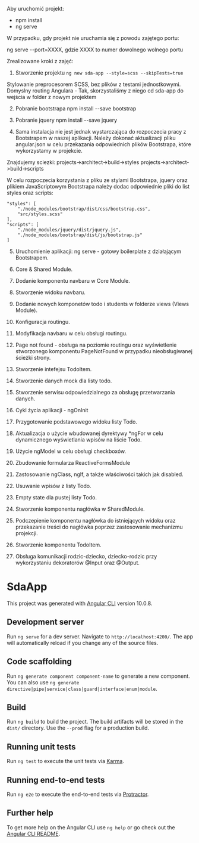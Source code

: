 Aby uruchomić projekt:
- npm install
- ng serve

W przypadku, gdy projekt nie uruchamia się z powodu zajętego portu:

ng serve --port=XXXX, gdzie XXXX to numer dowolnego wolnego portu


Zrealizowane kroki z zajęć:

1. Stworzenie projektu `ng new sda-app --style=scss --skipTests=true`

Stylowanie preprocesorem SCSS, bez plików z testami jednostkowymi.
Domyslny routing Angulara - Tak, skorzystaliśmy z niego
cd sda-app do wejścia w folder z nowym projektem

2. Pobranie bootstrapa
npm install --save bootstrap

3. Pobranie jquery
npm install --save jquery

4. Sama instalacja nie jest jednak wystarczająca do rozpoczecia pracy z Bootstrapem w naszej aplikacji.
Należy dokonać aktualizacji pliku angular.json w celu przekazania odpowiednich plików Bootstrapa, które
wykorzystamy w projekcie.

Znajdujemy sciezki:
projects->architect->build->styles
projects->architect->build->scripts

W celu rozpoczecia korzystania z pliku ze stylami Bootstrapa, jquery oraz plikiem JavaScriptowym Bootstrapa należy dodac odpowiednie pliki do list styles oraz scripts:

    "styles": [
        "./node_modules/bootstrap/dist/css/bootstrap.css",
        "src/styles.scss"
    ],
    "scripts": [
        "./node_modules/jquery/dist/jquery.js",
        "./node_modules/bootstrap/dist/js/bootstrap.js"
    ]
	
5. Uruchomienie aplikacji: ng serve - gotowy boilerplate z działającym Bootstrapem.

6. Core & Shared Module.

7. Dodanie komponentu navbaru w Core Module.

8. Stworzenie widoku navbaru.

9. Dodanie nowych komponetów todo i students w folderze views (Views Module).

10. Konfiguracja routingu.

11. Modyfikacja navbaru w celu obsługi routingu.

12. Page not found - obsługa na poziomie routingu oraz wyświetlenie stworzonego komponentu PageNotFound w przypadku nieobsługiwanej ścieżki strony.

13. Stworzenie intefejsu TodoItem.

14. Stworzenie danych mock dla listy todo.

15. Stworzenie serwisu odpowiedzialnego za obsługę przetwarzania danych.

16. Cykl życia aplikacji - ngOnInit

17. Przygotowanie podstawowego widoku listy Todo.

18. Aktualizacja o użycie wbudowanej dyrektywy *ngFor w celu dynamicznego wyświetlania wpisów na liście Todo.

19. Użycie ngModel w celu obsługi checkboxów.

20. Zbudowanie formularza ReactiveFormsModule

21. Zastosowanie ngClass, ngIf, a także właściwości takich jak disabled.

22. Usuwanie wpisów z listy Todo.

23. Empty state dla pustej listy Todo.

24. Stworzenie komponentu nagłówka w SharedModule.

25. Podczepienie komponentu nagłówka do istniejących widoku oraz przekazanie treści do nagłówka poprzez zastosowanie mechanizmu projekcji.

26. Stworzenie komponentu TodoItem.

27. Obsługa komunikacji rodzic-dziecko, dziecko-rodzic przy wykorzystaniu dekoratorów @Input oraz @Output.


# SdaApp

This project was generated with [Angular CLI](https://github.com/angular/angular-cli) version 10.0.8.

## Development server

Run `ng serve` for a dev server. Navigate to `http://localhost:4200/`. The app will automatically reload if you change any of the source files.

## Code scaffolding

Run `ng generate component component-name` to generate a new component. You can also use `ng generate directive|pipe|service|class|guard|interface|enum|module`.

## Build

Run `ng build` to build the project. The build artifacts will be stored in the `dist/` directory. Use the `--prod` flag for a production build.

## Running unit tests

Run `ng test` to execute the unit tests via [Karma](https://karma-runner.github.io).

## Running end-to-end tests

Run `ng e2e` to execute the end-to-end tests via [Protractor](http://www.protractortest.org/).

## Further help

To get more help on the Angular CLI use `ng help` or go check out the [Angular CLI README](https://github.com/angular/angular-cli/blob/master/README.md).
